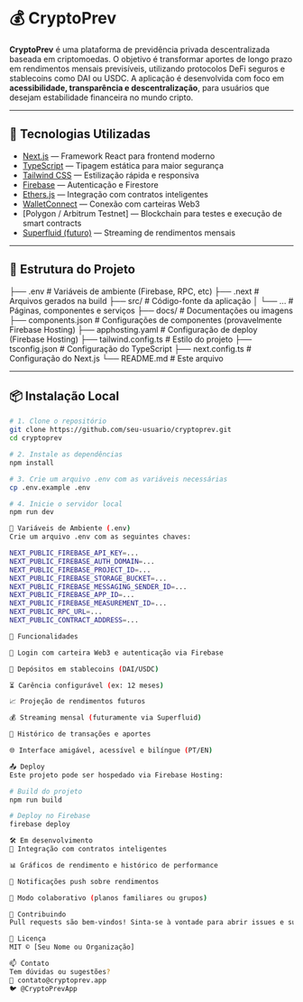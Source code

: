 # 💰 CryptoPrev

**CryptoPrev** é uma plataforma de previdência privada descentralizada baseada em criptomoedas. O objetivo é transformar aportes de longo prazo em rendimentos mensais previsíveis, utilizando protocolos DeFi seguros e stablecoins como DAI ou USDC. A aplicação é desenvolvida com foco em **acessibilidade, transparência e descentralização**, para usuários que desejam estabilidade financeira no mundo cripto.

---

## 🚀 Tecnologias Utilizadas

- [Next.js](https://nextjs.org/) — Framework React para frontend moderno
- [TypeScript](https://www.typescriptlang.org/) — Tipagem estática para maior segurança
- [Tailwind CSS](https://tailwindcss.com/) — Estilização rápida e responsiva
- [Firebase](https://firebase.google.com/) — Autenticação e Firestore
- [Ethers.js](https://docs.ethers.io/) — Integração com contratos inteligentes
- [WalletConnect](https://walletconnect.com/) — Conexão com carteiras Web3
- [Polygon / Arbitrum Testnet] — Blockchain para testes e execução de smart contracts
- [Superfluid (futuro)](https://www.superfluid.finance/) — Streaming de rendimentos mensais

---

## 📁 Estrutura do Projeto
├── .env # Variáveis de ambiente (Firebase, RPC, etc)
├── .next # Arquivos gerados na build
├── src/ # Código-fonte da aplicação
│ └── ... # Páginas, componentes e serviços
├── docs/ # Documentações ou imagens
├── components.json # Configurações de componentes (provavelmente Firebase Hosting)
├── apphosting.yaml # Configuração de deploy (Firebase Hosting)
├── tailwind.config.ts # Estilo do projeto
├── tsconfig.json # Configuração do TypeScript
├── next.config.ts # Configuração do Next.js
└── README.md # Este arquivo

---

## 📦 Instalação Local

```bash
# 1. Clone o repositório
git clone https://github.com/seu-usuario/cryptoprev.git
cd cryptoprev

# 2. Instale as dependências
npm install

# 3. Crie um arquivo .env com as variáveis necessárias
cp .env.example .env

# 4. Inicie o servidor local
npm run dev

🔐 Variáveis de Ambiente (.env)
Crie um arquivo .env com as seguintes chaves:

NEXT_PUBLIC_FIREBASE_API_KEY=...
NEXT_PUBLIC_FIREBASE_AUTH_DOMAIN=...
NEXT_PUBLIC_FIREBASE_PROJECT_ID=...
NEXT_PUBLIC_FIREBASE_STORAGE_BUCKET=...
NEXT_PUBLIC_FIREBASE_MESSAGING_SENDER_ID=...
NEXT_PUBLIC_FIREBASE_APP_ID=...
NEXT_PUBLIC_FIREBASE_MEASUREMENT_ID=...
NEXT_PUBLIC_RPC_URL=...
NEXT_PUBLIC_CONTRACT_ADDRESS=...

📲 Funcionalidades

🔐 Login com carteira Web3 e autenticação via Firebase

💸 Depósitos em stablecoins (DAI/USDC)

⏳ Carência configurável (ex: 12 meses)

📈 Projeção de rendimentos futuros

💰 Streaming mensal (futuramente via Superfluid)

🧾 Histórico de transações e aportes

🌐 Interface amigável, acessível e bilíngue (PT/EN)

📤 Deploy
Este projeto pode ser hospedado via Firebase Hosting:

# Build do projeto
npm run build

# Deploy no Firebase
firebase deploy

🛠️ Em desenvolvimento
🔄 Integração com contratos inteligentes

📊 Gráficos de rendimento e histórico de performance

🔔 Notificações push sobre rendimentos

👥 Modo colaborativo (planos familiares ou grupos)

🤝 Contribuindo
Pull requests são bem-vindos! Sinta-se à vontade para abrir issues e sugerir melhorias.

📄 Licença
MIT © [Seu Nome ou Organização]

📫 Contato
Tem dúvidas ou sugestões?
📧 contato@cryptoprev.app
🐦 @CryptoPrevApp

